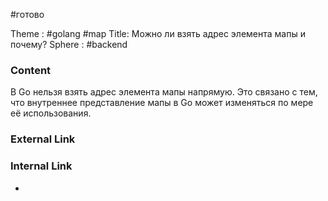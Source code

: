 #готово 

Theme : #golang #map
Title: Можно ли взять адрес элемента мапы и почему?
Sphere : #backend

### Content

В Go нельзя взять адрес элемента мапы напрямую. Это связано с тем, что внутреннее представление мапы в Go может изменяться по мере её использования. 

### External Link



### Internal Link

- 
